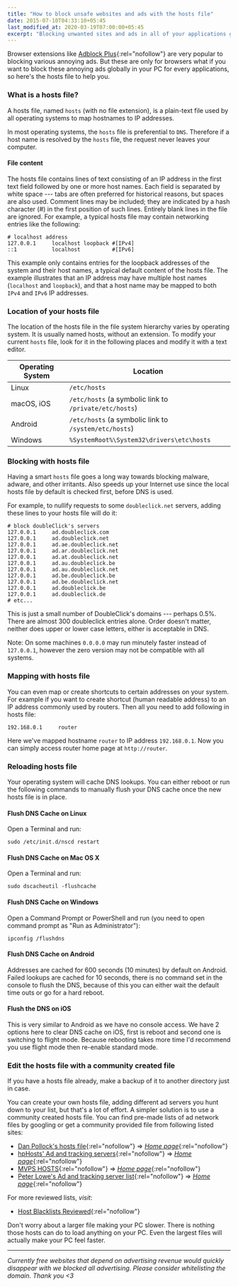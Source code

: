 ```yaml
---
title: "How to block unsafe websites and ads with the hosts file"
date: 2015-07-10T04:33:10+05:45
last_modified_at: 2020-03-19T07:00:00+05:45
excerpt: "Blocking unwanted sites and ads in all of your applications globally and speed up browsing with the hosts file on your PC."
---
```


Browser extensions like [Adblock Plus](http://adblockplus.org/en/){:rel="nofollow"} are very popular to blocking various annoying ads. But these are only for browsers what if you want to block these annoying ads globally in your PC for every applications, so here's the hosts file to help you.

### What is a hosts file?

A hosts file, named `hosts` (with no file extension), is a plain-text file used by all operating systems to map hostnames to IP addresses.

In most operating systems, the `hosts` file is preferential to `DNS`.  Therefore if a host name is resolved by the `hosts` file, the request never leaves your computer.

#### File content

The hosts file contains lines of text consisting of an IP address in the first text field followed by one or more host names. Each field is separated by white space --- tabs are often preferred for historical reasons, but spaces are also used. Comment lines may be included; they are indicated by a hash character (#) in the first position of such lines. Entirely blank lines in the file are ignored. For example, a typical hosts file may contain networking entries like the following:

```text
# localhost address
127.0.0.1     localhost loopback #[IPv4]
::1           localhost          #[IPv6]
```

This example only contains entries for the loopback addresses of the system and their host names, a typical default content of the hosts file. The example illustrates that an IP address may have multiple host names (`localhost` and `loopback`), and that a host name may be mapped to both `IPv4` and `IPv6` IP addresses.

### Location of your hosts file

The location of the hosts file in the file system hierarchy varies by operating system. It is usually named hosts, without an extension. To modify your current `hosts` file, look for it in the following places and modify it with a text editor.

| Operating System              | Location
|-------------------------------|-------------------------------------------------------
| Linux                         | `/etc/hosts`
| macOS, iOS                    | `/etc/hosts` (a symbolic link to `/private/etc/hosts`)
| Android                       | `/etc/hosts` (a symbolic link to `/system/etc/hosts`)
| Windows                       | `%SystemRoot%\System32\drivers\etc\hosts`

### Blocking with hosts file

Having a smart `hosts` file goes a long way towards blocking malware, adware, and other irritants. Also speeds up your Internet use since the local hosts file by default is checked first, before DNS is used.

For example, to nullify requests to some `doubleclick.net` servers, adding these lines to your hosts file will do it:

```text
# block doubleClick's servers
127.0.0.1     ad.doubleclick.com
127.0.0.1     ad.doubleclick.net
127.0.0.1     ad.ae.doubleclick.net
127.0.0.1     ad.ar.doubleclick.net
127.0.0.1     ad.at.doubleclick.net
127.0.0.1     ad.au.doubleclick.be
127.0.0.1     ad.au.doubleclick.net
127.0.0.1     ad.be.doubleclick.be
127.0.0.1     ad.be.doubleclick.net
127.0.0.1     ad.doubleclick.be
127.0.0.1     ad.doubleclick.de
# etc...
```

This is just a small number of DoubleClick's domains --- perhaps 0.5%. There are almost 300 doubleclick entries alone. Order doesn't matter, neither does upper or lower case letters, either is acceptable in DNS.

Note: On some machines `0.0.0.0` may run minutely faster instead of `127.0.0.1`, however the zero version may not be compatible with all systems.

### Mapping with hosts file

You can even map or create shortcuts to certain addresses on your system. For example if you want to create shortcut (human readable address) to an IP address commonly used by routers. Then all you need to add following in hosts file:

```text
192.168.0.1     router
```

Here we've mapped hostname `router` to IP address `192.168.0.1`. Now you can simply access router home page at `http://router`.

### Reloading hosts file

Your operating system will cache DNS lookups. You can either reboot or run the following commands to manually flush your DNS cache once the new hosts file is in place.

#### Flush DNS Cache on Linux

Open a Terminal and run:

```text
sudo /etc/init.d/nscd restart
```

#### Flush DNS Cache on Mac OS X

Open a Terminal and run:

```text
sudo dscacheutil -flushcache
```

#### Flush DNS Cache on Windows

Open a Command Prompt or PowerShell and run (you need to open command prompt as "Run as Administrator"):

```text
ipconfig /flushdns
```

#### Flush DNS Cache on Android

Addresses are cached for 600 seconds (10 minutes) by default on Android. Failed lookups are cached for 10 seconds, there is no command set in the console to flush the DNS, because of this you can either wait the default time outs or go for a hard reboot.

#### Flush the DNS on iOS

This is very similar to Android as we have no console access. We have 2 options here to clear DNS cache on iOS, first is reboot and second one is switching to flight mode. Because rebooting takes more time I'd recommend you use flight mode then re-enable standard mode.

### Edit the hosts file with a community created file

If you have a hosts file already, make a backup of it to another directory just in case.

You can create your own hosts file, adding different ad servers you hunt down to your list, but that's a lot of effort. A simpler solution is to use a community created hosts file. You can find pre-made lists of ad network files by googling or get a community provided file from following listed sites:

* [Dan Pollock's hosts file](https://someonewhocares.org/hosts/hosts){:rel="nofollow"} => [*Home page*](https://someonewhocares.org/hosts/){:rel="nofollow"}
* [hpHosts' Ad and tracking servers](https://hosts-file.net/.%5Cad_servers.txt){:rel="nofollow"} => [*Home page*](https://hosts-file.net/){:rel="nofollow"}
* [MVPS HOSTS](https://winhelp2002.mvps.org/hosts.txt){:rel="nofollow"} => [*Home page*](https://winhelp2002.mvps.org/){:rel="nofollow"}
* [Peter Lowe's Ad and tracking server list](https://pgl.yoyo.org/adservers/serverlist.php?hostformat=hosts&showintro=1&mimetype=plaintext){:rel="nofollow"} => [*Home page*](https://pgl.yoyo.org/adservers/){:rel="nofollow"}

For more reviewed lists, *visit*:

* [Host Blacklists Reviewed](https://linuxreviews.org/Comparison_of_HOST_file_blacklists#Host_Blacklists_Reviewed){:rel="nofollow"}

Don't worry about a larger file making your PC slower. There is nothing those hosts can do to load anything on your PC. Even the largest files will actually make your PC feel faster.

---

*Currently free websites that depend on advertising revenue would quickly disappear with we blocked all advertising. Please consider whitelisting the domain. Thank you <3*
